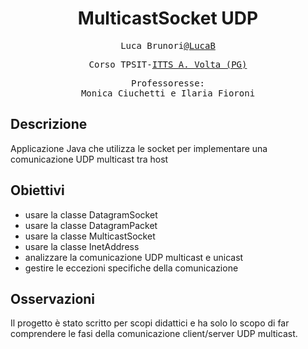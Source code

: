 <h1 align="center">MulticastSocket UDP</h1>

<p align="center" style="font-family: monospace">Luca Brunori<a href="https://github.com/LucaBrunori">@LucaB</a></p>
<p align="center" style="font-family: monospace">Corso TPSIT-<a href="https://www.avoltapg.edu.it/">ITTS A. Volta (PG)</a></p>
<p align="center" style="font-family: monospace">Professoresse: <br> Monica Ciuchetti e Ilaria Fioroni</p>

## Descrizione
Applicazione Java che utilizza le socket per implementare una comunicazione UDP multicast tra host

## Obiettivi
- usare la classe DatagramSocket
- usare la classe DatagramPacket
- usare la classe MulticastSocket
- usare la classe InetAddress
- analizzare la comunicazione UDP multicast e unicast
- gestire le eccezioni specifiche della comunicazione

## Osservazioni
Il progetto è stato scritto per scopi didattici e ha solo lo scopo di far comprendere le fasi della comunicazione client/server UDP multicast.
